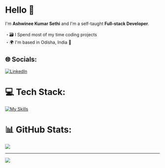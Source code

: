 # Hello 👋
I'm <strong>Ashwinee Kumar Sethi</strong> and I'm a self-taught <strong> Full-stack Developer</strong>.<br><br>・🗃️ I Spend most of my time coding projects<br>・🌍 I'm based in Odisha, India 📍


## 🌐 Socials:
[![LinkedIn](https://img.shields.io/badge/LinkedIn-%230077B5.svg?logo=linkedin&logoColor=white)](https://linkedin.com/in/https://www.linkedin.com/in/ashwinee-kumar-sethi-5b2004278) 

# 💻 Tech Stack:
[![My Skills](https://skillicons.dev/icons?i=html,css,javascript,tailwindcss,react,nodejs,express,mongodb,nextjs,python,figma)](https://skillicons.dev)
# 📊 GitHub Stats:
![](https://github-readme-stats.vercel.app/api/top-langs/?username=Ashwinee111&theme=dark&hide_border=false&include_all_commits=true&count_private=false&layout=compact)

---
[![](https://visitcount.itsvg.in/api?id=Ashwinee111&icon=0&color=0)](https://visitcount.itsvg.in)

<!-- Proudly created with GPRM ( https://gprm.itsvg.in ) -->
